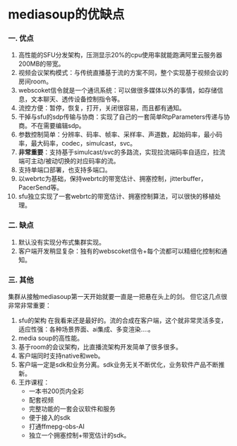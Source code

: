 # mediasoup的优缺点

### 一. 优点
1. 高性能的SFU分发架构，压测显示20%的cpu使用率就能跑满阿里云服务器200MB的带宽。
2. 视频会议架构模式：与传统直播基于流的方案不同，整个实现基于视频会议的房间room。
3. webscoket信令就是一个通讯系统：可以做很多媒体以外的事情，如存储信息，文本聊天、透传设备控制指令等。
4. 流控方便：暂停，恢复，打开，关闭很容易，而且都有通知。
5. 干掉与sfu的sdp传输与协商：实现了自己的一套简单RtpParameters传递与协商。不在需要编辑sdp。
6. 参数控制简单：分辨率、码率、帧率、采样率、声道数，起始码率，最小码率，最大码率，codec，simulcast，svc。
7. **非常重要**：支持基于simulcast/svc的多路流，实现拉流端码率自适应，拉流端可主动/被动切换的对应码率的流。
8. 支持单端口部署，也支持多端口。
9. 以webrtc为基础，保持webrtc的带宽估计、拥塞控制，jitterbuffer，PacerSend等。
10. sfu独立实现了一套webrtc的带宽估计、拥塞控制算法，可以很快的移植处理。

### 二. 缺点
1. 默认没有实现分布式集群实现。
2. 客户端开发稍显复杂：独有的webscoket信令+每个流都可以精细化控制和通知。

### 三. 其他
集群从接触mediasoup第一天开始就要一直是一把悬在头上的剑。 但它这几点很非常非常重要：
1. sfu的架构 在我看来还是最好的。流的合成在客户端，这个就非常灵活多变，适应性强：各种场景界面、ai集成、多变渲染....。 
2. media soup的高性能。
3. 基于room的会议架构，比直播流架构开发简单了很多很多。
4. 客户端同时支持native和web。
5. 客户端一定是sdk和业务分离。sdk业务无关不断优化，业务软件产品不断推新。
6. 王炸课程：
    - 一本书200页内全彩
    - 配套视频
    - 完整功能的一套会议软件和服务 
    - 便于接入的sdk
    - 打通ffmepg-obs-AI
    - 独立一个拥塞控制+带宽估计的sdk。